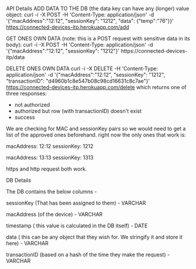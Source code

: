 
API Details
ADD DATA TO THE DB (the data key can have any (longer) value object:
curl -i -X POST -H 'Content-Type: application/json' -d '{"macAddress":"12:12", "sessionKey": "1212", "data": {"temp":"76"}}' https://connected-devices-itp.herokuapp.com/add

GET ONES OWN DATA (note: this is a POST request with sensitive data in its body):
curl -i -X POST -H 'Content-Type: application/json' -d '{"macAddress":"12:12", "sessionKey": "1212"}' https://connected-devices-itp/data

DELETE ONES OWN DATA
curl -i -X DELETE -H 'Content-Type: application/json' -d '{"macAddress":"12:12", "sessionKey": "1212", "transactionID": "d4960b1c8e547b08c98cd16631c8c7ae"}' https://connected-devices-itp.herokuapp.com/delete
which returns one of three responses:
- not authorized
- authorized but row (with transactionID) doesn't exist
- success

We are checking for MAC and sessionKey pairs so we would need to get a list of the approved ones beforehand. right now the only ones that work is:

macAddress: 12:12
sessionKey: 1212

macAddress: 13:13
sessionKey: 1313

https and http request both work.

DB Details

The DB contains the below columns - 
    
sessionKey (That has been assigned to them) - VARCHAR

macAddress (of the device) - VARCHAR

timestamp ( this value is calculated in the DB itself)  - DATE

data ( this can be any object that they wish for. We stringify it and store it here) - VARCHAR

transactionID (based on a hash of the time they make the request) - VARCHAR